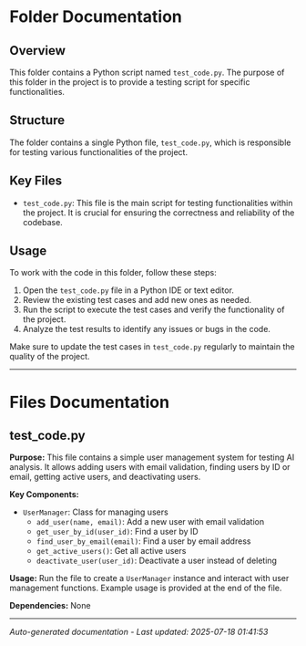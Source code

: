# Folder Documentation

## Overview
This folder contains a Python script named `test_code.py`. The purpose of this folder in the project is to provide a testing script for specific functionalities.

## Structure
The folder contains a single Python file, `test_code.py`, which is responsible for testing various functionalities of the project.

## Key Files
- `test_code.py`: This file is the main script for testing functionalities within the project. It is crucial for ensuring the correctness and reliability of the codebase.

## Usage
To work with the code in this folder, follow these steps:
1. Open the `test_code.py` file in a Python IDE or text editor.
2. Review the existing test cases and add new ones as needed.
3. Run the script to execute the test cases and verify the functionality of the project.
4. Analyze the test results to identify any issues or bugs in the code.

Make sure to update the test cases in `test_code.py` regularly to maintain the quality of the project.

---

# Files Documentation

## test_code.py

**Purpose:** This file contains a simple user management system for testing AI analysis. It allows adding users with email validation, finding users by ID or email, getting active users, and deactivating users.

**Key Components:**
- `UserManager`: Class for managing users
  - `add_user(name, email)`: Add a new user with email validation
  - `get_user_by_id(user_id)`: Find a user by ID
  - `find_user_by_email(email)`: Find a user by email address
  - `get_active_users()`: Get all active users
  - `deactivate_user(user_id)`: Deactivate a user instead of deleting

**Usage:** Run the file to create a `UserManager` instance and interact with user management functions. Example usage is provided at the end of the file.

**Dependencies:** None

---
*Auto-generated documentation - Last updated: 2025-07-18 01:41:53*
